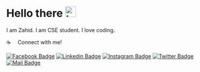 # Hello there <img src="https://user-images.githubusercontent.com/1303154/88677602-1635ba80-d120-11ea-84d8-d263ba5fc3c0.gif" width="28px" alt="hi">
I am Zahid. I am CSE student. I love coding.

:coffee: &emsp;Connect with me!


[![Facebook Badge](https://img.shields.io/badge/Facebook-1877F2?style=for-the-badge&logo=facebook&logoColor=white)](https://facebook.com/zahidcse98) [![Linkedin Badge](https://img.shields.io/badge/LinkedIn-0077B5?style=for-the-badge&logo=linkedin&logoColor=white)](https://www.linkedin.com/in/zahidcse98/) [![Instagram Badge](https://img.shields.io/badge/Instagram-E4405F?style=for-the-badge&logo=instagram&logoColor=white)](https://instagram.com/zahidcse98) [![Twitter Badge](https://img.shields.io/badge/Twitter-1DA1F2?style=for-the-badge&logo=twitter&logoColor=white)](https://twitter.com/zahidcse98) [![Mail Badge](https://img.shields.io/badge/Gmail-D14836?style=for-the-badge&logo=gmail&logoColor=white)](mailto:zahidcse98@gmail.com)
